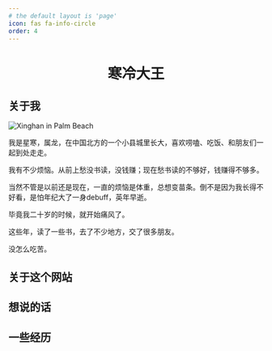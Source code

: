 ```yaml
---
# the default layout is 'page'
icon: fas fa-info-circle
order: 4
---
```


<center><h1>寒冷大王</h1></center>

## 关于我

![Xinghan in Palm Beach](/images/Xinghan_PalmBeach.JPG)

我是星寒，属龙，在中国北方的一个小县城里长大，喜欢唠嗑、吃饭、和朋友们一起到处走走。

我有不少烦恼。从前上愁没书读，没钱赚；现在愁书读的不够好，钱赚得不够多。

当然不管是以前还是现在，一直的烦恼是体重，总想变苗条。倒不是因为我长得不好看，是怕年纪大了一身debuff，英年早逝。

毕竟我二十岁的时候，就开始痛风了。

这些年，读了一些书，去了不少地方，交了很多朋友。

没怎么吃苦。



## 关于这个网站

## 想说的话

## 一些经历